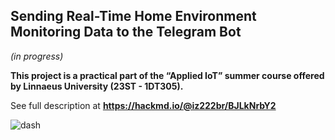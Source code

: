 ## Sending Real-Time Home Environment Monitoring Data to the Telegram Bot
*(in progress)*

**This project is a practical part of the “Applied IoT” summer course offered by Linnaeus University (23ST - 1DT305).**

See full description at **https://hackmd.io/@iz222br/BJLkNrbY2** 

![dash](https://github.com/juliazubko/Sensor-Data-to-Telegram-Bot/assets/102211232/02c60fc8-cc7e-4566-9a66-89852102d2fd)  
 
